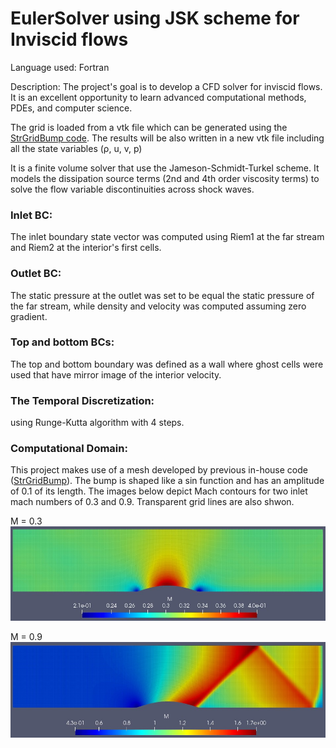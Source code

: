 # EulerSolver using JSK scheme for Inviscid flows

Language used: Fortran

Description: 
The project's goal is to develop a CFD solver for inviscid flows. It is an excellent opportunity to learn advanced computational methods, PDEs, and computer science.

The grid is loaded from a vtk file which can be generated using the [StrGridBump code](https://github.com/AhmedHeshamSaad/StrGridBUMP).
The results will be also written in a new vtk file including all the state variables (&rho;, u, v, p)

It is a finite volume solver that use the Jameson-Schmidt-Turkel scheme. It models the dissipation source terms (2nd and 4th order viscosity terms) to solve the flow variable discontinuities across shock waves.

### Inlet BC:              
The inlet boundary state vector was computed using Riem1 at the far stream and Riem2 at the interior's first cells.
### Outlet BC:
The static pressure at the outlet was set to be equal the static pressure of the far stream, while density and velocity was computed assuming zero gradient.
### Top and bottom BCs:
The top and bottom boundary was defined as a wall where ghost cells were used that have mirror image of the interior velocity.

### The Temporal Discretization:
using Runge-Kutta algorithm with 4 steps.

### Computational Domain:
This project makes use of a mesh developed by previous in-house code ([StrGridBump](https://github.com/AhmedHeshamSaad/StrGridBUMP)).
The bump is shaped like a sin function and has an amplitude of 0.1 of its length.
The images below depict Mach contours for two inlet mach numbers of 0.3 and 0.9.
Transparent grid lines are also shwon.

M = 0.3
![M = 0.3](M0p3.jpg?raw=true)

M = 0.9
![M = 0.9](M0p9.jpg?raw=true)